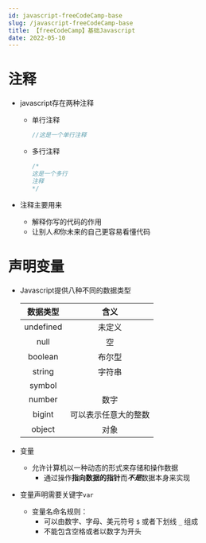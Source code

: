 ```yaml
---
id: javascript-freeCodeCamp-base
slug: /javascript-freeCodeCamp-base
title: 【freeCodeCamp】基础Javascript
date: 2022-05-10
---
```


# 注释

* javascript存在两种注释

  * 单行注释

    ````javascript
    //这是一个单行注释
    ````

  * 多行注释

    ````javascript
    /*
    这是一个多行
    注释
    */
    ````

* 注释主要用来

  * 解释你写的代码的作用
  * 让别人*和*你未来的自己更容易看懂代码

# 声明变量

* Javascript提供八种不同的数据类型

  | 数据类型  |         含义         |
  | :-------: | :------------------: |
  | undefined |        未定义        |
  |   null    |          空          |
  |  boolean  |        布尔型        |
  |  string   |        字符串        |
  |  symbol   |                      |
  |  number   |         数字         |
  |  bigint   | 可以表示任意大的整数 |
  |  object   |         对象         |

* 变量

  * 允许计算机以一种动态的形式来存储和操作数据
    * 通过操作**指向数据的指针**而***不是***数据本身来实现

* 变量声明需要关键字`var`

  * 变量名命名规则：
    * 可以由数字、字母、美元符号 `$` 或者下划线 `_` 组成
    * 不能包含空格或者以数字为开头